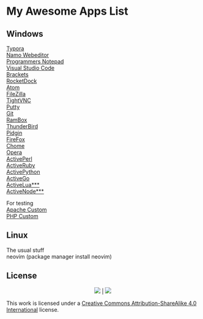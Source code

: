 # **My Awesome Apps List**  

## Windows   

  

[Typora](https://typora.io/)  
[Namo Webeditor](http://namo.com)  
[Programmers Notepad](http://www.pnotepad.org/)  
[Visual Studio Code](https://code.visualstudio.com/)  
[Brackets](http://brackets.io/)  
[RocketDock](https://punklabs.com/)  
[Atom](https://atom.io/)  
[FileZilla](https://filezilla-project.org/)  
[TightVNC](https://www.tightvnc.com/)  
[Putty](https://www.putty.org/)  
[Git](https://git-scm.com/download/win)  
[RamBox](http://rambox.pro)  
[ThunderBird](https://www.thunderbird.net)  
[Pidgin](http://pidgin.im/)  
[FireFox](getfirefox.com)  
[Chome](http://www.google.com/chrome)  
[Opera](http://opera.com)  
[ActivePerl](https://www.activestate.com/activeperl)  
[ActiveRuby](https://www.activestate.com/activeruby)  
[ActivePython](https://www.activestate.com/activepython)  
[ActiveGo](https://www.activestate.com/activego)  
[ActiveLua***](https://www.activestate.com/lua)  
[ActiveNode***](https://www.activestate.com/node)  

For testing  
[Apache Custom](https://casjay.net/updates/Apache%20HTTPD.exe)  
[PHP Custom](https://casjay.net/updates/PHP.exe)  


## Linux  
The usual stuff  
neovim (package manager install neovim)


## License

<p align="center">
<a href="https://creativecommons.org"><img src="https://casjaysdev-sites.github.io/static/default-icons/cc.png" border="0"></a> | <a href="https://awesome.re"><img src="https://casjaysdev-sites.github.io/static/default-icons/awesome.png" border="0"></a>
</p>  

This work is licensed under a [Creative Commons Attribution-ShareAlike 4.0 International](http://creativecommons.org/licenses/by-sa/4.0/) license.  
